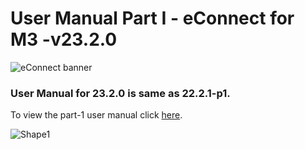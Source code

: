 # **User Manual Part I - eConnect for M3 -v23.2.0**

![eConnect banner](../../../../images/banner-econnect-m3.jpg)

### User Manual for 23.2.0 is same as 22.2.1-p1.

To view the part-1 user manual click [here](https://github.com/leanswift/leanswift.github.io/blob/master/ecommerce/pages/econnect-m3/22.2.1-p1-EE/usermanual-econnect-m3-part-1.md).

![Shape1](RackMultipart20230417-1-w1pvdp_html_8364f73a6574c228.gif)